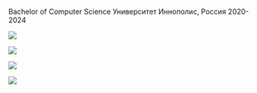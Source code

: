 Bachelor of Computer Science Университет Иннополис, Россия
2020-2024

![](https://github-profile-summary-cards.vercel.app/api/cards/profile-details?username=rakavaqaflowt&theme=solarized_dark)


![](https://github-profile-summary-cards.vercel.app/api/cards/most-commit-language?username=rakavaqaflow&theme=solarized_dark)


![](https://github-profile-summary-cards.vercel.app/api/cards/repos-per-language?username=rakavaqaflow&theme=solarized_dark)

![](https://github-profile-summary-cards.vercel.app/api/cards/stats?username=rakavaqaflow&theme=solarized_dark)
